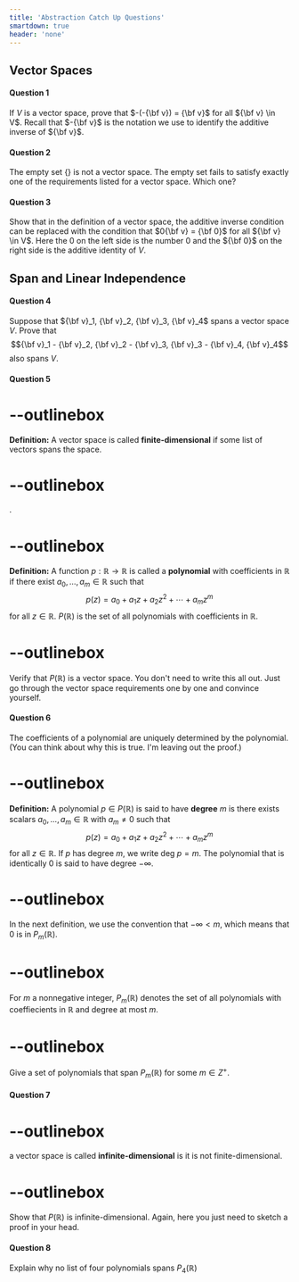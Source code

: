 ```yaml
---
title: 'Abstraction Catch Up Questions'
smartdown: true
header: 'none'
---
```


## Vector Spaces

#### Question 1
If $V$ is a vector space, prove that $-(-{\bf v}) = {\bf v}$ for all ${\bf v} \in V$.  Recall that $-{\bf v}$ is the notation we use to identify the additive inverse of ${\bf v}$.  

#### Question 2
The empty set $\{ \}$ is not a vector space.  The empty set fails to satisfy exactly one of the requirements listed for a vector space.  Which one?

#### Question 3
Show that in the definition of a vector space, the additive inverse condition can be replaced with the condition that $0{\bf v} = {\bf 0}$ for all ${\bf v} \in V$.  Here the $0$ on the left side is the number $0$ and the ${\bf 0}$ on the right side is the additive identity of $V$.  

## Span and Linear Independence

#### Question 4
Suppose that ${\bf v}_1, {\bf v}_2, {\bf v}_3, {\bf v}_4$ spans a vector space $V$.  Prove that 
$${\bf v}_1 - {\bf v}_2, {\bf v}_2 - {\bf v}_3, {\bf v}_3 - {\bf v}_4, {\bf v}_4$$
also spans $V$.

#### Question 5
# --outlinebox
**Definition:** A vector space is called **finite-dimensional** if some list of vectors spans the space.
# --outlinebox
.
# --outlinebox
**Definition:** A function $p:\mathbb{R} \rightarrow \mathbb{R}$ is called a **polynomial** with coefficients in $\mathbb{R}$ if there exist $a_0,\ldots,a_m \in \mathbb{R}$ such that
$$p(z) = a_0 + a_1z + a_2 z^2 + \cdots + a_m z^m$$
for all $z \in \mathbb{R}$.  $P(\mathbb{R})$ is the set of all polynomials with coefficients in $\mathbb{R}$.
# --outlinebox

Verify that $P(\mathbb{R})$ is a vector space.  You don't need to write this all out.  Just go through the vector space requirements one by one and convince yourself.


#### Question 6
The coefficients of a polynomial are uniquely determined by the polynomial.  (You can think about why this is true.  I'm leaving out the proof.) 
# --outlinebox
**Definition:** A polynomial $p \in P(\mathbb{R})$ is said to have **degree** $m$ is there exists scalars $a_0,\ldots,a_m \in \mathbb{R}$ with $a_m \not = 0$ such that
$$p(z) = a_0 + a_1z + a_2 z^2 + \cdots + a_m z^m$$
for all $z \in \mathbb{R}$.  If $p$ has degree $m$, we write $\text{deg }p = m$. The polynomial that is identically $0$ is said to have degree $-\infty$.
# --outlinebox
In the next definition, we use the convention that $-\infty < m$, which means that $0$ is in $P_m(\mathbb{R})$.
# --outlinebox
For $m$ a nonnegative integer, $P_m(\mathbb{R})$ denotes the set of all polynomials with coeffiecients in $\mathbb{R}$ and degree at most $m$.
# --outlinebox
Give a set of polynomials that span $P_m(\mathbb{R})$ for some $m \in Z^+$.  

#### Question 7
# --outlinebox
a vector space is called **infinite-dimensional** is it is not finite-dimensional.
# --outlinebox
Show that $P(\mathbb{R})$ is infinite-dimensional.  Again, here you just need to sketch a proof in your head.

#### Question 8
Explain why no list of four polynomials spans $P_4(\mathbb{R})$


